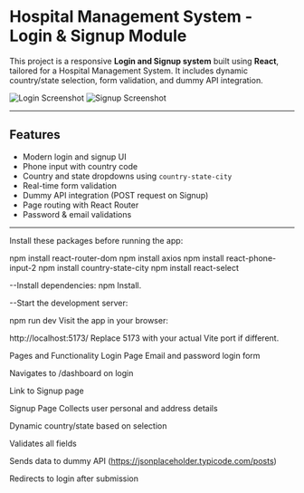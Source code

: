 #  Hospital Management System - Login & Signup Module

This project is a responsive **Login and Signup system** built using **React**, tailored for a Hospital Management System. It includes dynamic country/state selection, form validation, and dummy API integration.

![Login Screenshot](./src/assets/healthcare.jpg)
![Signup Screenshot](./src/assets/Hospital-Management-System.jpg)

---

## Features

-  Modern login and signup UI
-  Phone input with country code
-  Country and state dropdowns using `country-state-city`
-  Real-time form validation
-  Dummy API integration (POST request on Signup)
-  Page routing with React Router
-  Password & email validations

---
Install these packages before running the app:


npm install react-router-dom
npm install axios
npm install react-phone-input-2
npm install country-state-city
npm install react-select

--Install dependencies:
npm Install.

--Start the development server:


npm run dev
Visit the app in your browser:


http://localhost:5173/
Replace 5173 with your actual Vite port if different.

Pages and Functionality
 Login Page
Email and password login form

Navigates to /dashboard on login

Link to Signup page

 Signup Page
Collects user personal and address details

Dynamic country/state based on selection

Validates all fields

Sends data to dummy API (https://jsonplaceholder.typicode.com/posts)

Redirects to login after submission



